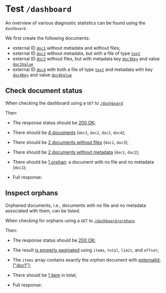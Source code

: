 # Test `/dashboard`

An overview of various diagnostic statistics can be found using the `dashboard`.

We first create the following documents:

  - external ID [`doc1`](- "#doc1") without metadata and without files;
  - external ID [`doc2`](- "#doc2") without metadata, but with a file of type
  [`text`](- "#doc2Type")
  - external ID [`doc3`](- "#doc3") without files, but with metadata
  key [`doc3Key`](- "#doc3Key") and value [`doc3Value`](- "#doc3Value")
  - external ID [`doc4`](- "#doc4") with both a file of type [`text`](- "#doc4Type")
  and metadata with key [`doc4Key`](- "#doc4Key") and value [`doc4Value`](- "#doc4Value")
  
[ ](- "#doc1Id=createDocument(#doc1)")

[ ](- "#doc2Id=createDocument(#doc2)")
[ ](- "#file2Id=createFile(#doc2Id)")

[ ](- "#doc3Id=createDocument(#doc3)")
[ ](- "createMetadata(#doc3Id, #doc3Key, #doc3Value)")

[ ](- "#doc4Id=createDocument(#doc4)")
[ ](- "#file4Id=createFile(#doc4Id)")
[ ](- "createMetadata(#doc4Id, #doc4Key, #doc4Value)")

## Check document status
When checking the dashboard using a `GET` to [`/dashboard`](- "#endpoint")

[ ](- "#result=retrieve(#endpoint)")

Then:

  - The response status should be [200 OK](- "?=#result.status");
  - There should be [4 documents](- "?=#result.documentCount") (`doc1`, `doc2`, `doc3`, `doc4`);
  - There should be [2 documents without files](- "?=#result.withoutFiles") (`doc1`, `doc3`);
  - There should be [2 documents without metadata](- "?=#result.withoutMetadata") (`doc1`, `doc2`);
  - There should be [1 orphan](- "?=#result.orphans"): a document with no file and no metadata (`doc1`); 

  - Full response:

[ ](- "ext:embed=#result.body")

## Inspect orphans

Orphaned documents, i.e., documents with no file and no metadata associated with them, can be listed.

When checking for orphans using a `GET` to [`/dashboard/orphans`](- "#endpoint")

[ ](- "#result=retrieveOrphans(#endpoint)")

Then:

 - The response status should be [200 OK](- "?=#result.status");
 - The result [is properly paginated](- "?=#result.isPaginated") using `items`, `total`, `limit`, and `offset`;
 - The `items` array contains exactly the *orphan* document with [externalId: \["doc1"\]](- "?=#result.orphanExternalId");
 - There should be [1 item](- "?=#result.itemCount") in total;

 - Full response:

 [ ](- "ext:embed=#result.body")